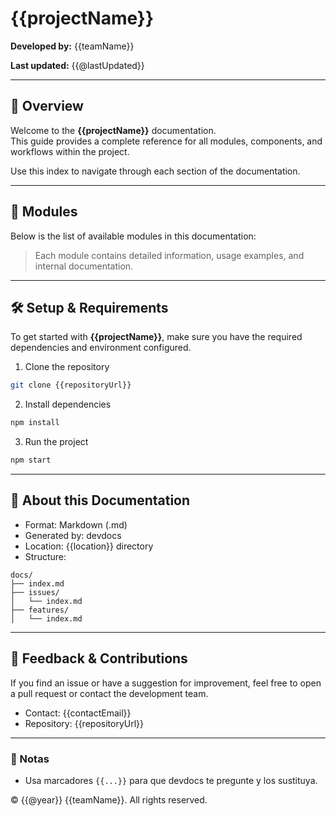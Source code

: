 # {{projectName}}

**Developed by:** {{teamName}}
<!-- TODO: Separar parámetros que se preguntan de parámetros automáticos -->
**Last updated:** {{@lastUpdated}}

---

## 🧭 Overview

Welcome to the **{{projectName}}** documentation.  
This guide provides a complete reference for all modules, components, and workflows within the project.

Use this index to navigate through each section of the documentation.

---

## 📂 Modules

Below is the list of available modules in this documentation:

<!-- MODULES -->

> Each module contains detailed information, usage examples, and internal documentation.

---

## 🛠️ Setup & Requirements

To get started with **{{projectName}}**, make sure you have the required dependencies and environment configured.

1. Clone the repository  
```bash
git clone {{repositoryUrl}}
```

2. Install dependencies
```bash
npm install
```

3. Run the project
```bash
npm start
``` 

---

## 📑 About this Documentation
- Format: Markdown (.md)
- Generated by: devdocs
- Location: {{location}} directory
- Structure:
```pgsql
docs/
├── index.md
├── issues/
│   └── index.md
├── features/
│   └── index.md
```

---

## 💬 Feedback & Contributions
If you find an issue or have a suggestion for improvement, feel free to open a pull request or contact the development team.
- Contact: {{contactEmail}}
- Repository: {{repositoryUrl}}

---

### 🧩 Notas
- Usa marcadores `{{...}}` para que devdocs te pregunte y los sustituya.  


© {{@year}} {{teamName}}. All rights reserved.